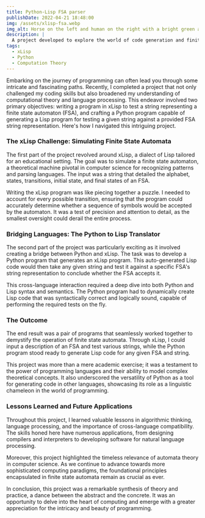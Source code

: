 ```yaml
---
title: Python-Lisp FSA parser
publishDate: 2022-04-21 18:48:00
img: /assets/xlisp-fsa.webp
img_alt: Horse on the left and human on the right with a bright green and blue background. Text in the front that asks, horse or human?
description: |
  A project developed to explore the world of code generation and finite state automata.
tags:
  - xLisp
  - Python
  - Computation Theory
---
```


Embarking on the journey of programming can often lead you through some intricate and fascinating paths. Recently, I completed a project that not only challenged my coding skills but also broadened my understanding of computational theory and language processing. This endeavor involved two primary objectives: writing a program in xLisp to test a string representing a finite state automaton (FSA), and crafting a Python program capable of generating a Lisp program for testing a given string against a provided FSA string representation. Here's how I navigated this intriguing project.

### The xLisp Challenge: Simulating Finite State Automata

The first part of the project revolved around xLisp, a dialect of Lisp tailored for an educational setting. The goal was to simulate a finite state automaton, a theoretical machine pivotal in computer science for recognizing patterns and parsing languages. The input was a string that detailed the alphabet, states, transitions, initial state, and final states of an FSA.

Writing the xLisp program was like piecing together a puzzle. I needed to account for every possible transition, ensuring that the program could accurately determine whether a sequence of symbols would be accepted by the automaton. It was a test of precision and attention to detail, as the smallest oversight could derail the entire process.

### Bridging Languages: The Python to Lisp Translator

The second part of the project was particularly exciting as it involved creating a bridge between Python and xLisp. The task was to develop a Python program that generates an xLisp program. This auto-generated Lisp code would then take any given string and test it against a specific FSA's string representation to conclude whether the FSA accepts it.

This cross-language interaction required a deep dive into both Python and Lisp syntax and semantics. The Python program had to dynamically create Lisp code that was syntactically correct and logically sound, capable of performing the required tests on the fly.

### The Outcome

The end result was a pair of programs that seamlessly worked together to demystify the operation of finite state automata. Through xLisp, I could input a description of an FSA and test various strings, while the Python program stood ready to generate Lisp code for any given FSA and string.

This project was more than a mere academic exercise; it was a testament to the power of programming languages and their ability to model complex theoretical concepts. It also underscored the versatility of Python as a tool for generating code in other languages, showcasing its role as a linguistic chameleon in the world of programming.

### Lessons Learned and Future Applications

Throughout this project, I learned valuable lessons in algorithmic thinking, language processing, and the importance of cross-language compatibility. The skills honed here have numerous applications, from designing compilers and interpreters to developing software for natural language processing.

Moreover, this project highlighted the timeless relevance of automata theory in computer science. As we continue to advance towards more sophisticated computing paradigms, the foundational principles encapsulated in finite state automata remain as crucial as ever.

In conclusion, this project was a remarkable synthesis of theory and practice, a dance between the abstract and the concrete. It was an opportunity to delve into the heart of computing and emerge with a greater appreciation for the intricacy and beauty of programming.
